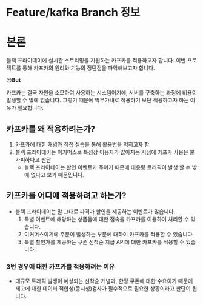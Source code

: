 # Feature/kafka Branch 정보

# 본론
블랙 프라이데이에 실시간 스트리밍을 지원하는 카프카를 적용하고자 합니다.
이번 프로젝트를 통해 카프카의 원리와 기능의 장단점을 파악해보고자 합니다.

😒**But**

카프카는 결국 자원을 소모하여 사용하는 시스템이기에, 서버를 구축하는 과정에 비용이 발생할 수 밖에 없습니다.
그렇기 때문에 막무가내로 적용하기 보단 적용하고자 하는 이유가 필요합니다.


## 카프카를 왜 적용하려는가?

1. 카프카에 대한 개념과 직접 실습을 통해 활용법을 익히고자 함
2. 블랙 프라이데이는 이커머스로 특성상 이용자가 많아지는 시점에 카프카 사용은 불가피하다고 판단
    - 블랙 프라이데이는 할인 이벤트가 주이기 때문에 대용량 트래픽이 발생 할 수 밖에 없다고 보기 때문입니다.


## 카프카를 어디에 적용하려고 하는가?

* 블랙 프라이데이는 말 그대로 파격가 할인을 제공하는 이벤트가 많습니다.
  1. 특별 이벤트에 해당하는 상품들에 대한 접속을 카프카를 이용하여 처리할 수 있습니다.
  2. 이커머스이기에 주문이 발생하는 부분에 대하여 카프카를 적용할 수 있습니다.
  3. 특별 할인가를 제공하는 쿠폰 선착순 지급 API에 대한 카프카를 적용할 수 있습니다.
  

### 3번 경우에 대한 카프카를 적용하려는 이유

* 대규모 트래픽 발생이 예상되는 선착순 개념과, 한정 쿠폰에 대한 수요이기 때문에 재고에 대한 데이터 적합성(동시성)검사가 필수적으로 필요한 상황이라고 판단이 됩니다.
